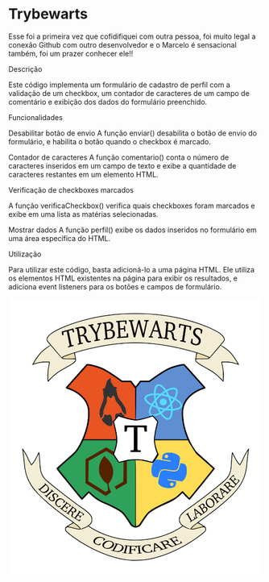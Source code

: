 # Trybewarts

Esse foi a primeira vez que cofidifiquei com outra pessoa, foi muito legal a conexão Github com outro desenvolvedor e o Marcelo é sensacional também, foi um prazer conhecer ele!!

Descrição

Este código implementa um formulário de cadastro de perfil com a validação de um checkbox, um contador de caracteres de um campo de comentário e exibição dos dados do formulário preenchido.

Funcionalidades

Desabilitar botão de envio
A função enviar() desabilita o botão de envio do formulário, e habilita o botão quando o checkbox é marcado.

Contador de caracteres
A função comentario() conta o número de caracteres inseridos em um campo de texto e exibe a quantidade de caracteres restantes em um elemento HTML.

Verificação de checkboxes marcados

A função verificaCheckbox() verifica quais checkboxes foram marcados e exibe em uma lista as matérias selecionadas.

Mostrar dados
A função perfil() exibe os dados inseridos no formulário em uma área específica do HTML.

Utilização

Para utilizar este código, basta adicioná-lo a uma página HTML. Ele utiliza os elementos HTML existentes na página para exibir os resultados, e adiciona event listeners para os botões e campos de formulário.

![logo](./images/trybewarts-colored.svg)
